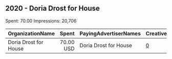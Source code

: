 ## 2020 - Doria Drost for House 
Spent: 70.00
Impressions: 20,706

|OrganizationName|Spent|PayingAdvertiserNames|CreativeUrls|Impressions|Genders|AgeBrackets|CountryCodes|BillingAddresses|CandidateBallotInformation|
|:---|---:|:---|:---|---:|:---|:---|:---|:---|:---|
|Doria Drost for House|70.00 USD|Doria Drost for House|[0](https://www.snap.com/political-ads/asset/2269b2022635e44ace6d74e89e2bcfb4a28f7168c99a5e07629f55ab61892db4?mediaType=png)|20,706||18+|united states|US|Doria Drost|
